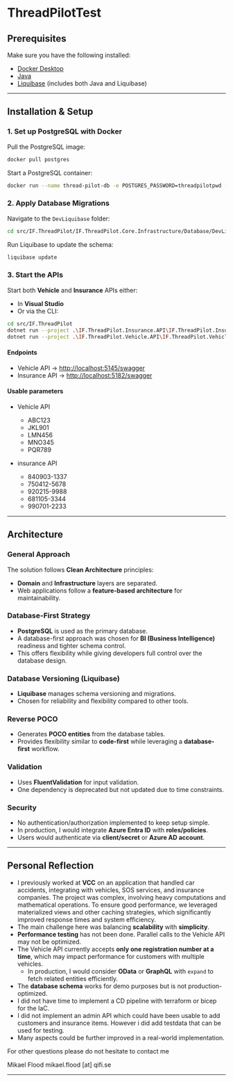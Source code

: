 # ThreadPilotTest

## Prerequisites

Make sure you have the following installed:

- [Docker Desktop](https://www.docker.com/products/docker-desktop)
- [Java](https://www.java.com/download/)
- [Liquibase](https://www.liquibase.com/download-oss) (includes both Java and Liquibase)

---

## Installation & Setup

### 1. Set up PostgreSQL with Docker

Pull the PostgreSQL image:

```bash
docker pull postgres
```

Start a PostgreSQL container:

```bash
docker run --name thread-pilot-db -e POSTGRES_PASSWORD=threadpilotpwd -p 5432:5432 -d postgres
```

### 2. Apply Database Migrations

Navigate to the `DevLiquibase` folder:

```bash
cd src/IF.ThreadPilot/IF.ThreadPilot.Core.Infrastructure/Database/DevLiquibase
```

Run Liquibase to update the schema:

```bash
liquibase update
```

### 3. Start the APIs

Start both **Vehicle** and **Insurance** APIs either:

- In **Visual Studio**
- Or via the CLI:

```bash
cd src/IF.ThreadPilot
dotnet run --project .\IF.ThreadPilot.Insurance.API\IF.ThreadPilot.Insurance.API.csproj
dotnet run --project .\IF.ThreadPilot.Vehicle.API\IF.ThreadPilot.Vehicle.API.csproj
```

#### Endpoints

- Vehicle API → [http://localhost:5145/swagger](http://localhost:5145)
- Insurance API → [http://localhost:5182/swagger](http://localhost:5182/swagger)

#### Usable parameters

- Vehicle API

  - ABC123
  - JKL901
  - LMN456
  - MNO345
  - PQR789

- insurance API
  - 840903-1337
  - 750412-5678
  - 920215-9988
  - 681105-3344
  - 990701-2233

---

## Architecture

### General Approach

The solution follows **Clean Architecture** principles:

- **Domain** and **Infrastructure** layers are separated.
- Web applications follow a **feature-based architecture** for maintainability.

### Database-First Strategy

- **PostgreSQL** is used as the primary database.
- A database-first approach was chosen for **BI (Business Intelligence)** readiness and tighter schema control.
- This offers flexibility while giving developers full control over the database design.

### Database Versioning (Liquibase)

- **Liquibase** manages schema versioning and migrations.
- Chosen for reliability and flexibility compared to other tools.

### Reverse POCO

- Generates **POCO entities** from the database tables.
- Provides flexibility similar to **code-first** while leveraging a **database-first** workflow.

### Validation

- Uses **FluentValidation** for input validation.
- One dependency is deprecated but not updated due to time constraints.

### Security

- No authentication/authorization implemented to keep setup simple.
- In production, I would integrate **Azure Entra ID** with **roles/policies**.
- Users would authenticate via **client/secret** or **Azure AD account**.

---

## Personal Reflection

- I previously worked at **VCC** on an application that handled car accidents, integrating with vehicles, SOS services, and insurance companies. The project was complex, involving heavy computations and mathematical operations. To ensure good performance, we leveraged materialized views and other caching strategies, which significantly improved response times and system efficiency.
- The main challenge here was balancing **scalability** with **simplicity**.
- **Performance testing** has not been done. Parallel calls to the Vehicle API may not be optimized.
- The Vehicle API currently accepts **only one registration number at a time**, which may impact performance for customers with multiple vehicles.
  - In production, I would consider **OData** or **GraphQL** with `expand` to fetch related entities efficiently.
- The **database schema** works for demo purposes but is not production-optimized.
- I did not have time to implement a CD pipeline with terraform or bicep for the IaC.
- I did not implement an admin API which could have been usable to add customers and insurance items. However i did add testdata that can be used for testing.
- Many aspects could be further improved in a real-world implementation.

For other questions please do not hesitate to contact me

Mikael Flood
mikael.flood [at] qifi.se

---
